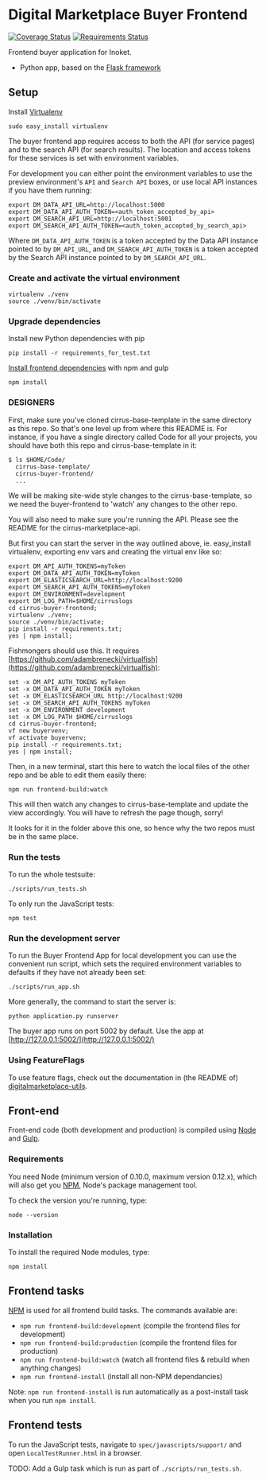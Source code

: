 # Digital Marketplace Buyer Frontend

[![Coverage Status](https://coveralls.io/repos/alphagov/digitalmarketplace-buyer-frontend/badge.svg?branch=master&service=github)](https://coveralls.io/github/alphagov/digitalmarketplace-buyer-frontend?branch=master)
[![Requirements Status](https://requires.io/github/alphagov/digitalmarketplace-buyer-frontend/requirements.svg?branch=master)](https://requires.io/github/alphagov/digitalmarketplace-buyer-frontend/requirements/?branch=master)

Frontend buyer application for Inoket.

- Python app, based on the [Flask framework](http://flask.pocoo.org/)

## Setup

Install [Virtualenv](https://virtualenv.pypa.io/en/latest/)

```
sudo easy_install virtualenv
```

The buyer frontend app requires access to both the API (for service pages) and
to the search API (for search results). The location and access tokens for
these services is set with environment variables.


For development you can either point the environment variables to use the
preview environment's `API` and `Search API` boxes, or use local API instances if
you have them running:

```
export DM_DATA_API_URL=http://localhost:5000
export DM_DATA_API_AUTH_TOKEN=<auth_token_accepted_by_api>
export DM_SEARCH_API_URL=http://localhost:5001
export DM_SEARCH_API_AUTH_TOKEN=<auth_token_accepted_by_search_api>
```

Where `DM_DATA_API_AUTH_TOKEN` is a token accepted by the Data API
instance pointed to by `DM_API_URL`, and `DM_SEARCH_API_AUTH_TOKEN`
is a token accepted by the Search API instance pointed to by `DM_SEARCH_API_URL`.

### Create and activate the virtual environment

```
virtualenv ./venv
source ./venv/bin/activate
```

### Upgrade dependencies

Install new Python dependencies with pip

```pip install -r requirements_for_test.txt```

[Install frontend dependencies](https://github.com/alphagov/digitalmarketplace-buyer-frontend#front-end) with npm and gulp

```
npm install
```

### DESIGNERS

First, make sure you've cloned cirrus-base-template in the same directory as this repo. So that's one level up from where this README is.
For instance, if you have a single directory called Code for all your projects, you should have both this repo and cirrus-base-template in it:
```
$ ls $HOME/Code/
  cirrus-base-template/
  cirrus-buyer-frontend/
  ...
```
We will be making site-wide style changes to the cirrus-base-template, so we need the buyer-frontend to 'watch' any changes to the other repo.

You will also need to make sure you're running the API. Please see the README for the cirrus-marketplace-api.

But first you can start the server in the way outlined above, ie. easy_install virtualenv, exporting env vars and creating the virtual env like so:
```
export DM_API_AUTH_TOKENS=myToken
export DM_DATA_API_AUTH_TOKEN=myToken
export DM_ELASTICSEARCH_URL=http://localhost:9200
export DM_SEARCH_API_AUTH_TOKENS=myToken
export DM_ENVIRONMENT=development
export DM_LOG_PATH=$HOME/cirruslogs
cd cirrus-buyer-frontend;
virtualenv ./venv;
source ./venv/bin/activate;
pip install -r requirements.txt;
yes | npm install;
```

Fishmongers should use this. It requires [https://github.com/adambrenecki/virtualfish](https://github.com/adambrenecki/virtualfish):
```
set -x DM_API_AUTH_TOKENS myToken
set -x DM_DATA_API_AUTH_TOKEN myToken
set -x DM_ELASTICSEARCH_URL http://localhost:9200
set -x DM_SEARCH_API_AUTH_TOKENS myToken
set -x DM_ENVIRONMENT development
set -x DM_LOG_PATH $HOME/cirruslogs
cd cirrus-buyer-frontend;
vf new buyervenv;
vf activate buyervenv;
pip install -r requirements.txt;
yes | npm install;
```

Then, in a new terminal, start this here to watch the local files of the other repo and be able to edit them easily there:
```
npm run frontend-build:watch
```
This will then watch any changes to cirrus-base-template and update the view accordingly. You will have to refresh the page though, sorry!

It looks for it in the folder above this one, so hence why the two repos must be in the same place.

### Run the tests

To run the whole testsuite:

```
./scripts/run_tests.sh
```

To only run the JavaScript tests:

```
npm test
```

### Run the development server

To run the Buyer Frontend App for local development you can use the convenient run
script, which sets the required environment variables to defaults if they have
not already been set:

```
./scripts/run_app.sh
```

More generally, the command to start the server is:
```
python application.py runserver
```

The buyer app runs on port 5002 by default. Use the app at [http://127.0.0.1:5002/](http://127.0.0.1:5002/)

### Using FeatureFlags

To use feature flags, check out the documentation in (the README of)
[digitalmarketplace-utils](https://github.com/alphagov/digitalmarketplace-utils#using-featureflags).

## Front-end

Front-end code (both development and production) is compiled using [Node](http://nodejs.org/) and [Gulp](http://gulpjs.com/).

### Requirements

You need Node (minimum version of 0.10.0, maximum version 0.12.x), which will also get you [NPM](npmjs.org), Node's package management tool.

To check the version you're running, type:

```
node --version
```

### Installation

To install the required Node modules, type:

```
npm install
```

## Frontend tasks

[NPM](https://www.npmjs.org/) is used for all frontend build tasks. The commands available are:

- `npm run frontend-build:development` (compile the frontend files for development)
- `npm run frontend-build:production` (compile the frontend files for production)
- `npm run frontend-build:watch` (watch all frontend files & rebuild when anything changes)
- `npm run frontend-install` (install all non-NPM dependancies)

Note: `npm run frontend-install` is run automatically as a post-install task when you run `npm install`.

## Frontend tests

To run the JavaScript tests, navigate to `spec/javascripts/support/` and open `LocalTestRunner.html` in a browser.

TODO: Add a Gulp task which is run as part of `./scripts/run_tests.sh`.
